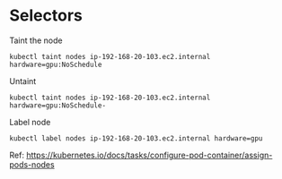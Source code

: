 # Selectors

Taint the node

```
kubectl taint nodes ip-192-168-20-103.ec2.internal hardware=gpu:NoSchedule
```

Untaint
```
kubectl taint nodes ip-192-168-20-103.ec2.internal hardware=gpu:NoSchedule-
```

Label node

```
kubectl label nodes ip-192-168-20-103.ec2.internal hardware=gpu
```
Ref: https://kubernetes.io/docs/tasks/configure-pod-container/assign-pods-nodes
